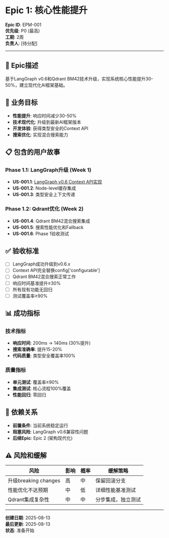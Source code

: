# Epic 1: 核心性能提升

**Epic ID**: EPM-001  
**优先级**: P0 (最高)  
**工期**: 2周  
**负责人**: [待分配]  

---

## 📝 Epic描述

基于LangGraph v0.6和Qdrant BM42技术升级，实现系统核心性能提升30-50%，建立现代化AI框架基础。

## 🎯 业务目标

- **性能提升**: 响应时间减少30-50%
- **技术现代化**: 升级到最新AI框架版本
- **开发体验**: 获得类型安全的Context API
- **搜索优化**: 实现混合搜索能力

## 📋 包含的用户故事

### Phase 1.1: LangGraph升级 (Week 1)
- **US-001.1**: [LangGraph v0.6 Context API实现](../stories/US-001.1-LangGraph-Context-API.md)
- **US-001.2**: Node-level缓存集成
- **US-001.3**: 类型安全上下文传递

### Phase 1.2: Qdrant优化 (Week 2)
- **US-001.4**: Qdrant BM42混合搜索集成
- **US-001.5**: 搜索性能优化和Fallback
- **US-001.6**: Phase 1验收测试

## ✅ 验收标准

- [ ] LangGraph成功升级到v0.6.x
- [ ] Context API完全替换config['configurable']
- [ ] Qdrant BM42混合搜索正常工作
- [ ] 响应时间基准提升≥30%
- [ ] 所有现有功能无回归
- [ ] 测试覆盖率≥90%

## 📊 成功指标

### 技术指标
- **响应时间**: 200ms → 140ms (30%提升)
- **搜索准确率**: 提升15-20%
- **代码质量**: 类型安全覆盖率100%

### 质量指标
- **单元测试**: 覆盖率≥90%
- **集成测试**: 核心流程100%覆盖
- **性能回归**: 零回归

## 🔗 依赖关系

- **前置条件**: 当前系统稳定运行
- **阻塞风险**: LangGraph v0.6兼容性问题
- **后续Epic**: Epic 2 (架构现代化)

## ⚠️ 风险和缓解

| 风险 | 影响 | 概率 | 缓解策略 |
|------|------|------|----------|
| 升级breaking changes | 高 | 中 | 保留回滚分支 |
| 性能优化不达预期 | 中 | 低 | 详细性能基准测试 |
| Qdrant集成复杂性 | 中 | 中 | 分步集成，独立测试 |

---

**创建日期**: 2025-08-13  
**最后更新**: 2025-08-13  
**状态**: 准备开始